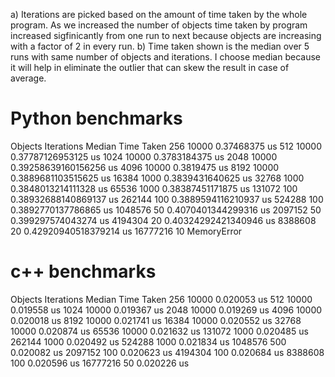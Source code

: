 a) Iterations are picked based on the amount of time taken by the whole program. As we increased the number of objects time taken by program increased sigfinicantly from one run to next because objects are increasing with a factor of 2 in every run.
b) Time taken shown is the median over 5 runs with same number of objects and iterations. I choose median because it will help in eliminate the outlier that can skew the result in case of average.

Python benchmarks
=================
Objects              Iterations             Median Time Taken 
256                    10000                  0.37468375 us
512                    10000                  0.37787126953125 us
1024                   10000                  0.3783184375 us
2048                   10000                  0.39258639160156256 us
4096                   10000                  0.3819475 us
8192                   10000                  0.3889681103515625 us
16384                  1000                   0.3839431640625 us
32768                  1000                   0.3848013214111328 us
65536                  1000                   0.38387451171875 us
131072                 100                    0.38932688140869137 us
262144                 100                    0.3889594116210937 us
524288                 100                    0.3892770137786865 us
1048576                50                     0.4070401344299316 us
2097152                50                     0.399297574043274 us
4194304                20                     0.40324292421340946 us
8388608                20                     0.42920940518379214 us
16777216               10                     MemoryError

c++ benchmarks 
==============
Objects              Iterations             Median Time Taken 
256                    10000                  0.020053 us
512                    10000                  0.019558 us
1024                   10000                  0.019367 us
2048                   10000                  0.019269 us
4096                   10000                  0.020018 us
8192                   10000                  0.021741 us
16384                  10000                  0.020552 us
32768                  10000                  0.020874 us
65536                  10000                  0.021632 us
131072                 1000                   0.020485 us
262144                 1000                   0.020492 us
524288                 1000                   0.021834 us
1048576                500                    0.020082 us
2097152                100                    0.020623 us
4194304                100                    0.020684 us
8388608                100                    0.020596 us
16777216               50                     0.020226 us
